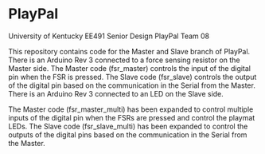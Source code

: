 # PlayPal
University of Kentucky EE491 Senior Design PlayPal Team 08

This repository contains code for the Master and Slave branch of PlayPal. There is an Arduino Rev 3 connected to a force sensing resistor on the Master side. The Master code (fsr_master) controls the input of the digital pin when the FSR is pressed. The Slave code (fsr_slave) controls the output of the digital pin based on the communication in the Serial from the Master. There is an Arduino Rev 3 connected to an LED on the Slave side.

The Master code (fsr_master_multi) has been expanded to control multiple inputs of the digital pin when the FSRs are pressed and control the playmat LEDs. The Slave code (fsr_slave_multi) has been expanded to control the outputs of the digital pins based on the communication in the Serial from the Master.
